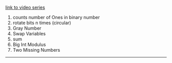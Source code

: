 [link to video series](https://www.youtube.com/playlist?list=PLNmW52ef0uwvkul_e_wLD525jbTfMKLIJ)

1. counts number of Ones in binary number
2. rotate bits n times (circular)
3. Gray Number
4. Swap Variables
5. sum
6. Big Int Modulus
7. Two Missing Numbers

---

